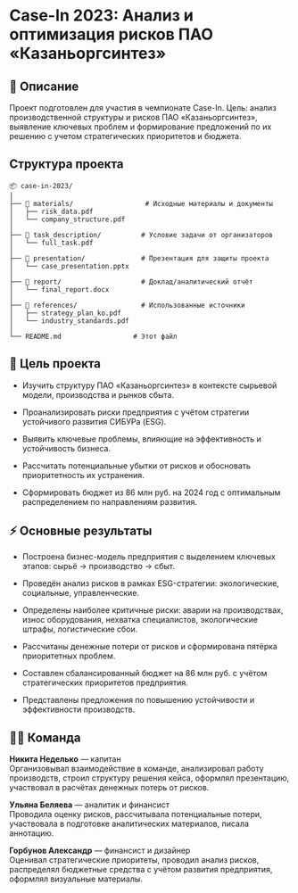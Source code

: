 # Case-In 2023: Анализ и оптимизация рисков ПАО «Казаньоргсинтез»

## 📄 Описание

Проект подготовлен для участия в чемпионате Case-In. 
Цель: анализ производственной структуры и рисков ПАО «Казаньоргсинтез», выявление ключевых проблем и формирование предложений по их решению с учетом стратегических приоритетов и бюджета.

## Структура проекта 

```
📦 case-in-2023/
│
├── 📂 materials/                  # Исходные материалы и документы
│   ├── risk_data.pdf
│   └── company_structure.pdf
│
├── 📂 task_description/          # Условие задачи от организаторов
│   └── full_task.pdf
│
├── 📂 presentation/              # Презентация для защиты проекта
│   └── case_presentation.pptx
│
├── 📂 report/                    # Доклад/аналитический отчёт
│   └── final_report.docx
│
├── 📂 references/                # Использованные источники
│   ├── strategy_plan_ko.pdf
│   └── industry_standards.pdf
│
└── README.md                  # Этот файл
```

## 📌 Цель проекта

- Изучить структуру ПАО «Казаньоргсинтез» в контексте сырьевой модели, производства и рынков сбыта.
    
- Проанализировать риски предприятия с учётом стратегии устойчивого развития СИБУРа (ESG).
    
- Выявить ключевые проблемы, влияющие на эффективность и устойчивость бизнеса.
    
- Рассчитать потенциальные убытки от рисков и обосновать приоритетность их устранения.
    
- Сформировать бюджет из 86 млн руб. на 2024 год с оптимальным распределением по направлениям развития.

## ⚡ Основные результаты

- Построена бизнес-модель предприятия с выделением ключевых этапов: сырьё → производство → сбыт.
	
- Проведён анализ рисков в рамках ESG-стратегии: экологические, социальные, управленческие.
    
- Определены наиболее критичные риски: аварии на производствах, износ оборудования, нехватка специалистов, экологические штрафы, логистические сбои.
    
- Рассчитаны денежные потери от рисков и сформирована пятёрка приоритетных проблем.
    
- Составлен сбалансированный бюджет на 86 млн руб. с учётом стратегических приоритетов предприятия.
    
- Представлены предложения по повышению устойчивости и эффективности производств.

## 🧑‍💻 Команда

**Никита Неделько** — капитан  
Организовывал взаимодействие в команде, анализировал работу производств, строил структуру решения кейса, оформлял презентацию, участвовал в расчётах денежных потерь от рисков.

**Ульяна Беляева** — аналитик и финансист  
Проводила оценку рисков, рассчитывала потенциальные потери, участвовала в подготовке аналитических материалов, писала аннотацию.

**Горбунов Александр** — финансист и дизайнер  
Оценивал стратегические приоритеты, проводил анализ рисков, распределял бюджетные средства с учётом развития предприятия, оформлял визуальные материалы.
